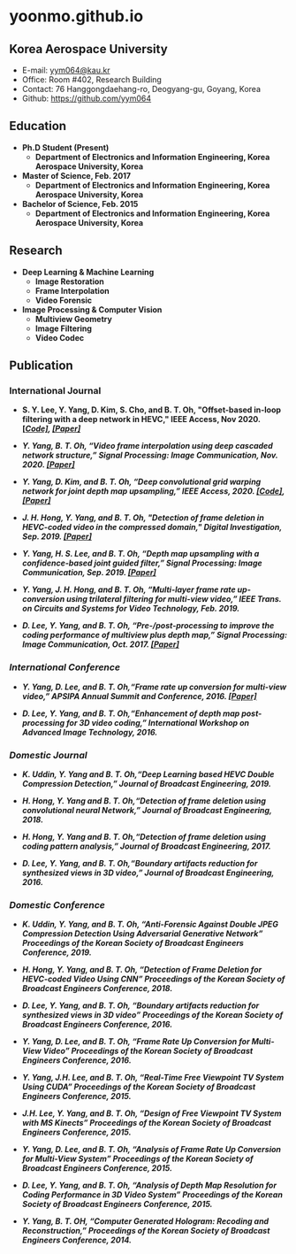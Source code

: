 # yoonmo.github.io

## Korea Aerospace University
* E-mail: yym064@kau.kr
* Office: Room #402, Research Building
* Contact: 76 Hanggongdaehang-ro, Deogyang-gu, Goyang, Korea
* Github: <https://github.com/yym064>


## <strong>Education
* Ph.D Student (Present)
    * Department of Electronics and Information Engineering, Korea Aerospace University, Korea
* Master of Science, Feb. 2017
    * Department of Electronics and Information Engineering, Korea Aerospace University, Korea
* Bachelor of Science, Feb. 2015
    *  Department of Electronics and Information Engineering, Korea Aerospace University, Korea


## <strong>Research
* Deep Learning & Machine Learning
    * Image Restoration
    * Frame Interpolation
    * Video Forensic
* Image Processing & Computer Vision
    * Multiview Geometry
    * Image Filtering
    * Video Codec


## <strong>Publication
### International Journal
* S. Y. Lee, Y. Yang, D. Kim, S. Cho, and B. T. Oh, "Offset-based in-loop filtering with a deep network in HEVC," IEEE Access, Nov 2020. [[<em>Code]](https://github.com/yym064/DeepSAO), [[Paper]](https://ieeexplore.ieee.org/stamp/stamp.jsp?arnumber=9272307)

* Y. Yang, B. T. Oh, “Video frame interpolation using deep cascaded network structure,”  Signal Processing: Image Communication, Nov. 2020. [[Paper]](https://www.sciencedirect.com/science/article/pii/S0923596520301491?casa_token=eQ66ifyZ3ugAAAAA:t50zKvQR1234Wl8LADp3wAqD0MzqIMNHTzknbR3LklVECtVbzLQ1LLgvzjpKeeHY9iNr5yrZBNmV)

* Y. Yang, D. Kim, and B. T. Oh, “Deep convolutional grid warping network for joint depth map upsampling,”  IEEE Access, 2020. [[<em>Code]](https://github.com/yym064/DeepGridWarp), [[Paper]](https://ieeexplore.ieee.org/stamp/stamp.jsp?arnumber=9163094)

* J. H. Hong, Y. Yang, and B. T. Oh, "Detection of frame deletion in HEVC-coded video in the compressed domain," Digital Investigation, Sep. 2019. [[Paper]](https://www.sciencedirect.com/science/article/pii/S1742287619301343?casa_token=x7d0L7lApBwAAAAA:Ke-ZGl8AWMbWH6MbLAw5pRPKIvh4-ESbcGkcVl0EBHvCn2MmZBVhEQvWHkjiC5L_Zr5uyi1j9v6i)

* Y. Yang, H. S. Lee, and B. T. Oh, “Depth map upsampling with a confidence-based joint guided filter,”  Signal Processing: Image Communication, Sep. 2019. [[Paper]](https://www.sciencedirect.com/science/article/pii/S092359651830849X?casa_token=ojJZvHutCX4AAAAA:50RkrtSgfVb14VPmQolbtazDgZek-6D6H-hs70UE22AIoRTMeR8x1McY_aCByfdaWbUZC64G7hj2)

* Y. Yang, J. H. Hong, and B. T. Oh, “Multi-layer frame rate up-conversion using trilateral filtering for multi-view video,” IEEE Trans. on Circuits and Systems for Video Technology, Feb. 2019.

* D. Lee, Y. Yang, and B. T. Oh, “Pre-/post-processing to improve the coding performance of multiview plus depth map,” Signal Processing: Image Communication, Oct. 2017. [[Paper]](https://www.sciencedirect.com/science/article/pii/S0923596517301194?casa_token=C1Szh3OjDUMAAAAA:J5nigFYK2_6hppRmzM7DnwvX96u3Z0fMzICR5hcxYngCDo-CISFwq69JJVgAROGfqOy-fQEAGSQb)


### International Conference
* Y. Yang, D. Lee, and B. T. Oh,“Frame rate up conversion for multi-view video,” APSIPA Annual Summit and Conference, 2016. [[Paper]](http://www.apsipa.org/proceedings_2016/HTML/paper2016/152.pdf)

* D. Lee, Y. Yang, and B. T. Oh,“Enhancement of depth map post-processing for 3D video coding,” International Workshop on Advanced Image Technology, 2016.


### Domestic Journal
* K. Uddin, Y. Yang and B. T. Oh,“Deep Learning based HEVC Double Compression Detection,” Journal of Broadcast Engineering, 2019.

* H. Hong, Y. Yang and B. T. Oh,“Detection of frame deletion using convolutional neural Network,” Journal of Broadcast Engineering, 2018.

* H. Hong, Y. Yang and B. T. Oh,“Detection of frame deletion using coding pattern analysis,” Journal of Broadcast Engineering, 2017.

* D. Lee, Y. Yang, and B. T. Oh,“Boundary artifacts reduction for synthesized views in 3D video,” Journal of Broadcast Engineering, 2016.
### Domestic Conference 

* K. Uddin, Y. Yang, and B. T. Oh, “Anti-Forensic Against Double JPEG Compression Detection Using Adversarial Generative Network” Proceedings of the Korean Society of Broadcast Engineers Conference, 2019.

* H. Hong, Y. Yang, and B. T. Oh, “Detection of Frame Deletion for HEVC-coded Video Using CNN” Proceedings of the Korean Society of Broadcast Engineers Conference, 2018.

* D. Lee, Y. Yang, and B. T. Oh, “Boundary artifacts reduction for synthesized views in 3D video” Proceedings of the Korean Society of Broadcast Engineers Conference, 2016.

* Y. Yang, D. Lee, and B. T. Oh, “Frame Rate Up Conversion for Multi-View Video” Proceedings of the Korean Society of Broadcast Engineers Conference, 2016.

* Y. Yang, J.H. Lee, and B. T. Oh, “Real-Time Free Viewpoint TV System Using CUDA” Proceedings of the Korean Society of Broadcast Engineers Conference, 2015.

* J.H. Lee, Y. Yang, and B. T. Oh, “Design of Free Viewpoint TV System with MS Kinects” Proceedings of the Korean Society of Broadcast Engineers Conference, 2015.

* Y. Yang, D. Lee, and B. T. Oh, “Analysis of Frame Rate Up Conversion for Multi-View System” Proceedings of the Korean Society of Broadcast Engineers Conference, 2015.

* D. Lee, Y. Yang, and B. T. Oh, “Analysis of Depth Map Resolution for Coding Performance in 3D Video System” Proceedings of the Korean Society of Broadcast Engineers Conference, 2015.

* Y. Yang, B. T. OH, “Computer Generated Hologram: Recoding and Reconstruction,” Proceedings of the Korean Society of Broadcast Engineers Conference, 2014.
